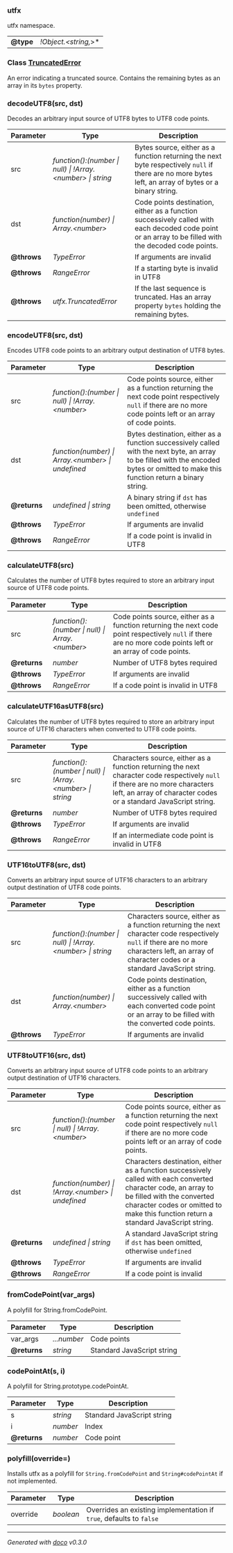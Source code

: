 ### utfx

utfx namespace.

|                 |                 |
|-----------------|-----------------|
| **@type**       | *!Object.&lt;string,*&gt;* |

### Class [TruncatedError](TruncatedError.md)

An error indicating a truncated source. Contains the remaining bytes as an array in its `bytes` property.
### decodeUTF8(src, dst)

Decodes an arbitrary input source of UTF8 bytes to UTF8 code points.

| Parameter       | Type            | Description
|-----------------|-----------------|---------------
| src             | *function():(number &#124; null) &#124; !Array.&lt;number&gt; &#124; string* | Bytes source, either as a function returning the next byte respectively `null` if there are no more bytes left, an array of bytes or a binary string. 
| dst             | *function(number) &#124; Array.&lt;number&gt;* | Code points destination, either as a function successively called with each decoded code point or an array to be filled with the decoded code points. 
| **@throws**     | *TypeError*     | If arguments are invalid 
| **@throws**     | *RangeError*    | If a starting byte is invalid in UTF8 
| **@throws**     | *utfx.TruncatedError* | If the last sequence is truncated. Has an array property `bytes` holding the remaining bytes. 

### encodeUTF8(src, dst)

Encodes UTF8 code points to an arbitrary output destination of UTF8 bytes.

| Parameter       | Type            | Description
|-----------------|-----------------|---------------
| src             | *function():(number &#124; null) &#124; !Array.&lt;number&gt;* | Code points source, either as a function returning the  next code point respectively `null` if there are no more code points left or an array of code points. 
| dst             | *function(number) &#124; Array.&lt;number&gt; &#124; undefined* | Bytes destination, either as a function successively called with the next byte, an array to be filled with the encoded bytes or omitted to make this function return a binary string. 
| **@returns**    | *undefined &#124; string* | A binary string if `dst` has been omitted, otherwise `undefined` 
| **@throws**     | *TypeError*     | If arguments are invalid 
| **@throws**     | *RangeError*    | If a code point is invalid in UTF8 

### calculateUTF8(src)

Calculates the number of UTF8 bytes required to store an arbitrary input source of UTF8 code points.

| Parameter       | Type            | Description
|-----------------|-----------------|---------------
| src             | *function():(number &#124; null) &#124; Array.&lt;number&gt;* | Code points source, either as a function returning the next code point respectively `null` if there are no more code points left or an array of code points. 
| **@returns**    | *number*        | Number of UTF8 bytes required 
| **@throws**     | *TypeError*     | If arguments are invalid 
| **@throws**     | *RangeError*    | If a code point is invalid in UTF8 

### calculateUTF16asUTF8(src)

Calculates the number of UTF8 bytes required to store an arbitrary input source of UTF16 characters when
converted to UTF8 code points.

| Parameter       | Type            | Description
|-----------------|-----------------|---------------
| src             | *function():(number &#124; null) &#124; !Array.&lt;number&gt; &#124; string* | Characters source, either as a function returning the next character code respectively `null` if there are no more characters left, an array of character codes or a standard JavaScript string. 
| **@returns**    | *number*        | Number of UTF8 bytes required 
| **@throws**     | *TypeError*     | If arguments are invalid 
| **@throws**     | *RangeError*    | If an intermediate code point is invalid in UTF8 

### UTF16toUTF8(src, dst)

Converts an arbitrary input source of UTF16 characters to an arbitrary output destination of UTF8 code points.

| Parameter       | Type            | Description
|-----------------|-----------------|---------------
| src             | *function():(number &#124; null) &#124; !Array.&lt;number&gt; &#124; string* | Characters source, either as a function returning the next character code respectively `null` if there are no more characters left, an array of character codes or a standard JavaScript string. 
| dst             | *function(number) &#124; Array.&lt;number&gt;* | Code points destination, either as a function successively called with each converted code point or an array to be filled with the converted code points. 
| **@throws**     | *TypeError*     | If arguments are invalid 

### UTF8toUTF16(src, dst)

Converts an arbitrary input source of UTF8 code points to an arbitrary output destination of UTF16 characters.

| Parameter       | Type            | Description
|-----------------|-----------------|---------------
| src             | *function():(number &#124; null) &#124; !Array.&lt;number&gt;* | Code points source, either as a function returning the next code point respectively `null` if there are no more code points left or an array of code points. 
| dst             | *function(number) &#124; !Array.&lt;number&gt; &#124; undefined* | Characters destination, either as a function successively called with each converted character code, an array to be filled with the converted character codes or omitted to make this function return a standard JavaScript string. 
| **@returns**    | *undefined &#124; string* | A standard JavaScript string if `dst` has been omitted, otherwise `undefined` 
| **@throws**     | *TypeError*     | If arguments are invalid 
| **@throws**     | *RangeError*    | If a code point is invalid 

### fromCodePoint(var_args)

A polyfill for String.fromCodePoint.

| Parameter       | Type            | Description
|-----------------|-----------------|---------------
| var_args        | *...number*     | Code points 
| **@returns**    | *string*        | Standard JavaScript string 

### codePointAt(s, i)

A polyfill for String.prototype.codePointAt.

| Parameter       | Type            | Description
|-----------------|-----------------|---------------
| s               | *string*        | Standard JavaScript string 
| i               | *number*        | Index 
| **@returns**    | *number*        | Code point 

### polyfill(override=)

Installs utfx as a polyfill for `String.fromCodePoint` and `String#codePointAt` if not implemented.

| Parameter       | Type            | Description
|-----------------|-----------------|---------------
| override        | *boolean*       | Overrides an existing implementation if `true`, defaults to `false` 


---
*Generated with [doco](https://github.com/dcodeIO/doco) v0.3.0*
